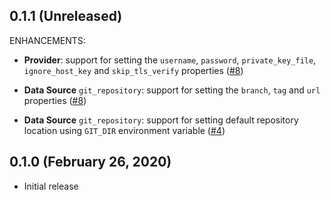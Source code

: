 ## 0.1.1 (Unreleased)

ENHANCEMENTS:

* **Provider**: support for setting the `username`, `password`, `private_key_file`, `ignore_host_key` and `skip_tls_verify` properties ([#8](https://github.com/volcano-coffee-company/terraform-provider-git/issues/8))

* **Data Source** `git_repository`: support for setting the `branch`, `tag` and `url` properties ([#8](https://github.com/volcano-coffee-company/terraform-provider-git/issues/8))

* **Data Source** `git_repository`: support for setting default repository location using `GIT_DIR` environment variable ([#4](https://github.com/volcano-coffee-company/terraform-provider-git/issues/4))

## 0.1.0 (February 26, 2020)

- Initial release
